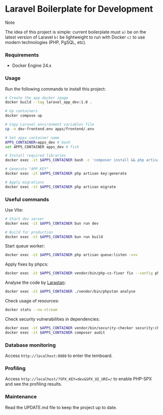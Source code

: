 # Laravel Boilerplate for Development

> [!NOTE]  
> The idea of this project is simple: current boilerplate must `a)` be on the latest version of Laravel
> `b)` be lightweight to run with Docker `c)` to use modern technologies (PHP, PgSQL, etc).

### Requirements

- Docker Engine 24.x

### Usage

Run the following commands to install this project:

```bash
# Create the app docker image
docker build --tag laravel_app_dev:1.0 .

# Up containers
docker compose up

# Copy Laravel environment variables file
cp -n dev-frontend.env apps/frontend/.env

# Set apps container name
APPS_CONTAINER=apps_dev # bash
set APPS_CONTAINER apps_dev # fish

# Install required libraries
docker exec -it $APPS_CONTAINER bash -c 'composer install && php artisan telescope:install && bun install'

# Generate "APP_KEY"
docker exec -it $APPS_CONTAINER php artisan key:generate

# Apply migrations
docker exec -it $APPS_CONTAINER php artisan migrate
```

### Useful commands

Use Vite:

```bash
# Start dev server
docker exec -it $APPS_CONTAINER bun run dev

# Build for production
docker exec -it $APPS_CONTAINER bun run build
```

Start queue worker:

```bash
docker exec -it $APPS_CONTAINER php artisan queue:listen -vvv
```

Apply fixes by phpcs:

```bash
docker exec -it $APPS_CONTAINER vendor/bin/php-cs-fixer fix --config phpcs.php
```

Analyse the code by [Larastan](https://github.com/larastan/larastan):

```bash
docker exec -it $APPS_CONTAINER ./vendor/bin/phpstan analyse
```

Check usage of resources:

```bash
docker stats --no-stream
```

Check security vulnerabilities in dependencies:

```bash
docker exec -it $APPS_CONTAINER vendor/bin/security-checker security:check composer.lock
docker exec -it $APPS_CONTAINER composer audit
```

### Database monitoring

Access `http://localhost:8888` to enter the temboard.

### Profiling

Access `http://localhost/?SPX_KEY=dev&SPX_UI_URI=/` to enable PHP-SPX and see the profiling results.

### Maintenance

Read the UPDATE.md file to keep the project up to date.
